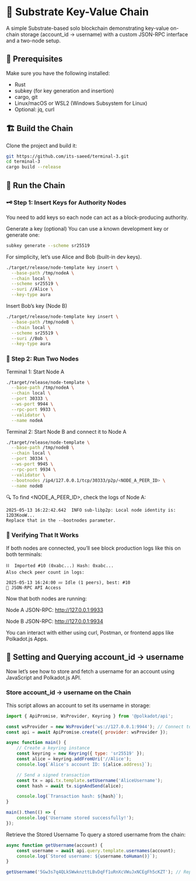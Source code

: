 # 🚀 Substrate Key-Value Chain
A simple Substrate-based solo blockchain demonstrating key-value on-chain storage (account_id → username) with a custom JSON-RPC interface and a two-node setup.

## 🧱 Prerequisites
Make sure you have the following installed:

- Rust
- subkey (for key generation and insertion)
- cargo, git
- Linux/macOS or WSL2 (Windows Subsystem for Linux)
- Optional: jq, curl


## 🏗️ Build the Chain
Clone the project and build it:

```bash
git https://github.com/its-saeed/terminal-3.git
cd terminal-3
cargo build --release
```

## 🔗 Run the Chain

### 🗝️ Step 1: Insert Keys for Authority Nodes
You need to add keys so each node can act as a block-producing authority.

Generate a key (optional)
You can use a known development key or generate one:

```bash
subkey generate --scheme sr25519
```

For simplicity, let’s use Alice and Bob (built-in dev keys).

```bash
./target/release/node-template key insert \
  --base-path /tmp/nodeA \
  --chain local \
  --scheme sr25519 \
  --suri //Alice \
  --key-type aura
```
Insert Bob’s key (Node B)
```bash
./target/release/node-template key insert \
  --base-path /tmp/nodeB \
  --chain local \
  --scheme sr25519 \
  --suri //Bob \
  --key-type aura
```

### 🏃 Step 2: Run Two Nodes

Terminal 1: Start Node A

```bash
./target/release/node-template \
  --base-path /tmp/nodeA \
  --chain local \
  --port 30333 \
  --ws-port 9944 \
  --rpc-port 9933 \
  --validator \
  --name nodeA
```

Terminal 2: Start Node B and connect it to Node A

```bash
./target/release/node-template \
  --base-path /tmp/nodeB \
  --chain local \
  --port 30334 \
  --ws-port 9945 \
  --rpc-port 9934 \
  --validator \
  --bootnodes /ip4/127.0.0.1/tcp/30333/p2p/<NODE_A_PEER_ID> \
  --name nodeB
```

🔍 To find <NODE_A_PEER_ID>, check the logs of Node A:

```log
2025-05-13 16:22:42.642  INFO sub-libp2p: Local node identity is: 12D3KooW...
Replace that in the --bootnodes parameter.
```

### 🔎 Verifying That It Works
If both nodes are connected, you’ll see block production logs like this on both terminals:

```log
⛓️  Imported #10 (0xabc...) Hash: 0xabc...
Also check peer count in logs:
```

```log
2025-05-13 16:24:00 💤 Idle (1 peers), best: #10
📡 JSON-RPC API Access
```

Now that both nodes are running:

Node A JSON-RPC: http://127.0.0.1:9933

Node B JSON-RPC: http://127.0.0.1:9934

You can interact with either using curl, Postman, or frontend apps like Polkadot.js Apps.

## 🔑 Setting and Querying account_id → username
Now let’s see how to store and fetch a username for an account using JavaScript and Polkadot.js API.

### Store account_id → username on the Chain
This script allows an account to set its username in storage:

```javascript
import { ApiPromise, WsProvider, Keyring } from '@polkadot/api';

const wsProvider = new WsProvider('ws://127.0.0.1:9944'); // Connect to Node B
const api = await ApiPromise.create({ provider: wsProvider });

async function main() {
    // Create a keyring instance
    const keyring = new Keyring({ type: 'sr25519' });
    const alice = keyring.addFromUri('//Alice');
    console.log(`Alice's account ID: ${alice.address}`);

    // Send a signed transaction
    const tx = api.tx.template.setUsername('AliceUsername');
    const hash = await tx.signAndSend(alice);

    console.log(`Transaction hash: ${hash}`);
}

main().then(() => {
    console.log('Username stored successfully!');
});
```

Retrieve the Stored Username
To query a stored username from the chain:
```javascript
async function getUsername(account) {
    const username = await api.query.template.usernames(account);
    console.log(`Stored username: ${username.toHuman()}`);
}

getUsername('5Gw3s7q4QLkSWwknzttLBvDqFf1uRnXcVWuJxNCEgFh5cKZT'); // Replace with Alice's Account ID
```


